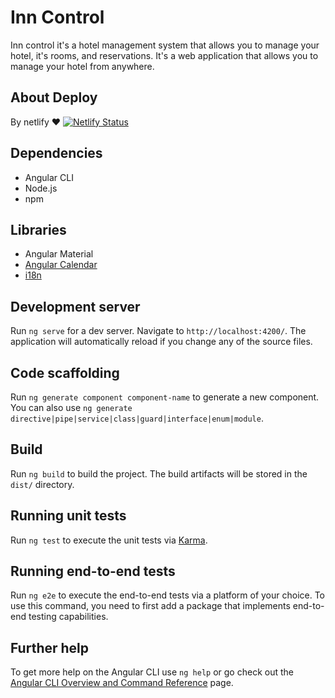 # Inn Control
Inn control it's a hotel management system that allows you to manage your hotel, it's rooms, and reservations. It's a web application that allows you to manage your hotel from anywhere.

## About Deploy
By netlify :heart: [![Netlify Status](https://api.netlify.com/api/v1/badges/903ce64f-efc8-4e89-9a1f-0ae802a078dd/deploy-status)](https://app.netlify.com/sites/inncontrolapp/deploys)

## Dependencies
- Angular CLI
- Node.js
- npm

## Libraries
- Angular Material
- [Angular Calendar](https://github.com/mattlewis92/angular-calendar#readme)
- [i18n](https://www.npmjs.com/package/@ngx-translate/core)

## Development server

Run `ng serve` for a dev server. Navigate to `http://localhost:4200/`. The application will automatically reload if you change any of the source files.

## Code scaffolding

Run `ng generate component component-name` to generate a new component. You can also use `ng generate directive|pipe|service|class|guard|interface|enum|module`.

## Build

Run `ng build` to build the project. The build artifacts will be stored in the `dist/` directory.

## Running unit tests

Run `ng test` to execute the unit tests via [Karma](https://karma-runner.github.io).

## Running end-to-end tests

Run `ng e2e` to execute the end-to-end tests via a platform of your choice. To use this command, you need to first add a package that implements end-to-end testing capabilities.

## Further help

To get more help on the Angular CLI use `ng help` or go check out the [Angular CLI Overview and Command Reference](https://angular.io/cli) page.
